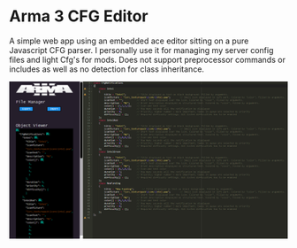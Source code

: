 # Arma 3 CFG Editor

A simple web app using an embedded ace editor sitting on a pure Javascript CFG parser. I personally use it for managing my server config files and light Cfg's for mods. Does not support preprocessor commands or includes as well as no detection for class inheritance.

![](https://github.com/a3r0id/Arma-3-CFG-Editor/blob/main/img/Untitled.png?raw=true)


